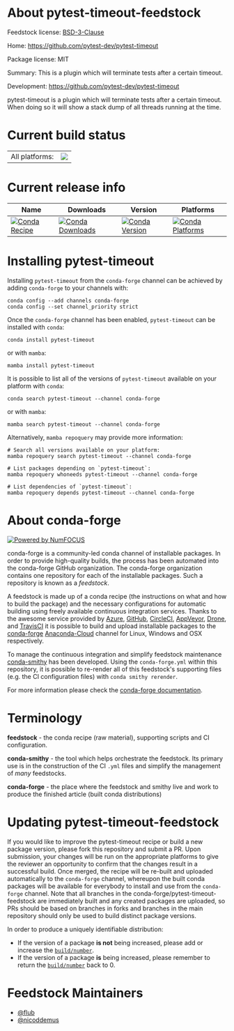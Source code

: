 About pytest-timeout-feedstock
==============================

Feedstock license: [BSD-3-Clause](https://github.com/conda-forge/pytest-timeout-feedstock/blob/main/LICENSE.txt)

Home: https://github.com/pytest-dev/pytest-timeout

Package license: MIT

Summary: This is a plugin which will terminate tests after a certain timeout.

Development: https://github.com/pytest-dev/pytest-timeout

pytest-timeout is a plugin which will terminate tests after a certain timeout.
When doing so it will show a stack dump of all threads running at the time.


Current build status
====================


<table><tr><td>All platforms:</td>
    <td>
      <a href="https://dev.azure.com/conda-forge/feedstock-builds/_build/latest?definitionId=3300&branchName=main">
        <img src="https://dev.azure.com/conda-forge/feedstock-builds/_apis/build/status/pytest-timeout-feedstock?branchName=main">
      </a>
    </td>
  </tr>
</table>

Current release info
====================

| Name | Downloads | Version | Platforms |
| --- | --- | --- | --- |
| [![Conda Recipe](https://img.shields.io/badge/recipe-pytest--timeout-green.svg)](https://anaconda.org/conda-forge/pytest-timeout) | [![Conda Downloads](https://img.shields.io/conda/dn/conda-forge/pytest-timeout.svg)](https://anaconda.org/conda-forge/pytest-timeout) | [![Conda Version](https://img.shields.io/conda/vn/conda-forge/pytest-timeout.svg)](https://anaconda.org/conda-forge/pytest-timeout) | [![Conda Platforms](https://img.shields.io/conda/pn/conda-forge/pytest-timeout.svg)](https://anaconda.org/conda-forge/pytest-timeout) |

Installing pytest-timeout
=========================

Installing `pytest-timeout` from the `conda-forge` channel can be achieved by adding `conda-forge` to your channels with:

```
conda config --add channels conda-forge
conda config --set channel_priority strict
```

Once the `conda-forge` channel has been enabled, `pytest-timeout` can be installed with `conda`:

```
conda install pytest-timeout
```

or with `mamba`:

```
mamba install pytest-timeout
```

It is possible to list all of the versions of `pytest-timeout` available on your platform with `conda`:

```
conda search pytest-timeout --channel conda-forge
```

or with `mamba`:

```
mamba search pytest-timeout --channel conda-forge
```

Alternatively, `mamba repoquery` may provide more information:

```
# Search all versions available on your platform:
mamba repoquery search pytest-timeout --channel conda-forge

# List packages depending on `pytest-timeout`:
mamba repoquery whoneeds pytest-timeout --channel conda-forge

# List dependencies of `pytest-timeout`:
mamba repoquery depends pytest-timeout --channel conda-forge
```


About conda-forge
=================

[![Powered by
NumFOCUS](https://img.shields.io/badge/powered%20by-NumFOCUS-orange.svg?style=flat&colorA=E1523D&colorB=007D8A)](https://numfocus.org)

conda-forge is a community-led conda channel of installable packages.
In order to provide high-quality builds, the process has been automated into the
conda-forge GitHub organization. The conda-forge organization contains one repository
for each of the installable packages. Such a repository is known as a *feedstock*.

A feedstock is made up of a conda recipe (the instructions on what and how to build
the package) and the necessary configurations for automatic building using freely
available continuous integration services. Thanks to the awesome service provided by
[Azure](https://azure.microsoft.com/en-us/services/devops/), [GitHub](https://github.com/),
[CircleCI](https://circleci.com/), [AppVeyor](https://www.appveyor.com/),
[Drone](https://cloud.drone.io/welcome), and [TravisCI](https://travis-ci.com/)
it is possible to build and upload installable packages to the
[conda-forge](https://anaconda.org/conda-forge) [Anaconda-Cloud](https://anaconda.org/)
channel for Linux, Windows and OSX respectively.

To manage the continuous integration and simplify feedstock maintenance
[conda-smithy](https://github.com/conda-forge/conda-smithy) has been developed.
Using the ``conda-forge.yml`` within this repository, it is possible to re-render all of
this feedstock's supporting files (e.g. the CI configuration files) with ``conda smithy rerender``.

For more information please check the [conda-forge documentation](https://conda-forge.org/docs/).

Terminology
===========

**feedstock** - the conda recipe (raw material), supporting scripts and CI configuration.

**conda-smithy** - the tool which helps orchestrate the feedstock.
                   Its primary use is in the construction of the CI ``.yml`` files
                   and simplify the management of *many* feedstocks.

**conda-forge** - the place where the feedstock and smithy live and work to
                  produce the finished article (built conda distributions)


Updating pytest-timeout-feedstock
=================================

If you would like to improve the pytest-timeout recipe or build a new
package version, please fork this repository and submit a PR. Upon submission,
your changes will be run on the appropriate platforms to give the reviewer an
opportunity to confirm that the changes result in a successful build. Once
merged, the recipe will be re-built and uploaded automatically to the
`conda-forge` channel, whereupon the built conda packages will be available for
everybody to install and use from the `conda-forge` channel.
Note that all branches in the conda-forge/pytest-timeout-feedstock are
immediately built and any created packages are uploaded, so PRs should be based
on branches in forks and branches in the main repository should only be used to
build distinct package versions.

In order to produce a uniquely identifiable distribution:
 * If the version of a package **is not** being increased, please add or increase
   the [``build/number``](https://docs.conda.io/projects/conda-build/en/latest/resources/define-metadata.html#build-number-and-string).
 * If the version of a package **is** being increased, please remember to return
   the [``build/number``](https://docs.conda.io/projects/conda-build/en/latest/resources/define-metadata.html#build-number-and-string)
   back to 0.

Feedstock Maintainers
=====================

* [@flub](https://github.com/flub/)
* [@nicoddemus](https://github.com/nicoddemus/)

